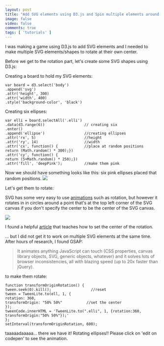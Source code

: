 ```yaml
---
layout: post
title: "Add SVG elements using D3.js and Spin multiple elements around their own center with GSAP"
image: false
video: false
comments: true
tags: [ 'tutorials' ]
---
```


I was making a game using D3.js to add SVG elements and I needed to make multiple SVG elements/shapes to rotate at their own center.

Before we get to the rotation part, let's create some SVG shapes using D3.js:

Creating a board to hold my SVG elements:
<pre><code>var board = d3.select('body')
.append('svg')
.attr('height', 300)
.attr('width', 400)
.style('background-color', 'black')
</code></pre>

Creating six ellipses:
<pre><code>var elli = board.selectAll('.elli')
.data(d3.range(6))                  // creating six
.enter()
.append('ellipse')                  //creating ellipses
.attr('rx', 5)                      //height
.attr('ry', 14)                     //width
.attr('cx', function() {            //place at random positions
return (Math.random() * 300);})
.attr('cy', function() {
return (5+Math.random() * 250);})
.attr('fill', 'deepPink');          //make them pink
</code></pre>

Now we should have something looks like this:
six pink ellipses placed that random positions.
![](/content/images/2015/10/Screen-Shot-2015-10-18-at-4-23-53-PM.png)

Let's get them to rotate:

SVG has some very easy to use <a href ='https://developer.mozilla.org/en-US/docs/Web/SVG/Element/animateTransform'>animations</a> such as rotation, but however it rotates in in circles around a point that's at the top left corner of the SVG canvas if you don't specify the center to be the center of the SVG canvas. 

![](/content/images/2015/10/a.jpg)

I found a helpful [article](https://css-tricks.com/guide-svg-animations-smil/) that teaches how to set the center of the rotation. 



<p data-height="268" data-theme-id="0" data-slug-hash="pjdOMa" data-default-tab="result" data-user="lala010addict" class='codepen'> <a href='http://codepen.io/lala010addict/pen/pjdOMa/'></a>  <a href='http://codepen.io/lala010addict'></a>  <a href='http://codepen.io'></a></p>
<script async src="//assets.codepen.io/assets/embed/ei.js"></script>

... but I did not get it to work on multiple SVG elements at the same time. After hours of research, I found GSAP: 
>It animates anything JavaScript can touch (CSS properties, canvas library objects, SVG, generic objects, whatever) and it solves lots of browser inconsistencies, all with blazing speed (up to 20x faster than jQuery).

to make them rotate:

<pre><code>function transformOriginRotation() {
tween.seek(0).kill();                  //reset
tween = TweenLite.to(ell, 1, {
rotation: 360,
transformOrigin: "50% 50%"           //set the center   
});
tweenCode.innerHTML = 'TweenLite.to(".elli", 1, {rotation:360, transformOrigin:"50% 50%"});'
};
setInterval(transformOriginRotation, 600);</code></pre>

taaaaadaaaaa... there we have it! Rotating ellipses!! Please click on 'edit on codepen' to see the animation. 


<p data-height="268" data-theme-id="0" data-slug-hash="epejav" data-default-tab="result" data-user="lala010addict" class='codepen'> <a href='http://codepen.io/lala010addict/pen/epejav/'></a>  <a href='http://codepen.io/lala010addict'></a> <a href='http://codepen.io'></a></p>
<script async src="//assets.codepen.io/assets/embed/ei.js"></script>


























